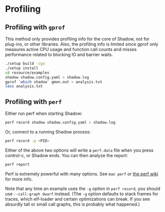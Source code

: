 # Profiling

## Profiling with `gprof`

This method only provides profiling info for the core of Shadow, not for
plug-ins, or other libraries. Also, the profiling info is limited since gprof
only measures active CPU usage and function call counts and misses performance
related to blocking IO and barrier waits.

```bash
./setup build -cgo
./setup install
cd resource/examples
shadow shadow.config.yaml > shadow.log
gprof `which shadow` gmon.out > analysis.txt
less analysis.txt
```

## Profiling with `perf`

Either run perf when starting Shadow:

```bash
perf record shadow shadow.config.yaml > shadow.log
```

Or, connect to a running Shadow process:

```bash
perf record -p <PID>
```

Either of the above two options will write a `perf.data` file when you press
control-c, or Shadow ends. You can then analyze the report:

```bash
perf report
```

Perf is extremely powerful with many options. See `man perf` or [the perf
wiki](https://perf.wiki.kernel.org/index.php/Tutorial) for more info.

Note that any time an example uses the `-g` option in `perf record`, you should
use `--call-graph dwarf` instead. (The `-g` option defaults to stack frames for
traces, which elf-loader and certain optimizations can break. If you see
absurdly tall or small call graphs, this is probably what happened.)
